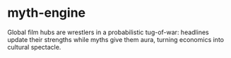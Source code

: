 # myth-engine
Global film hubs are wrestlers in a probabilistic tug-of-war: headlines update their strengths while myths give them aura, turning economics into cultural spectacle.
